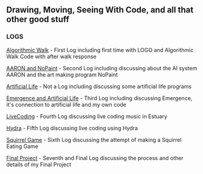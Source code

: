 ## Drawing, Moving, Seeing With Code, and all that other good stuff

### LOGS

[Algorithmic Walk](2021-02-17-Algorithmic-Walk.md) - First Log including first time with LOGO and Algorithmic Walk Code with after walk response

[AARON and NoPaint](2021-02-17-AARON-and-NoPaint.md) - Second Log including discussing about the AI system AARON and the art making program NoPaint

[Artificial Life](2021-03-03-Artificial-Life.md) - Not a Log including discussing some artificial life programs

[Emergence and Artificial Life](https://kingquincy.github.io/DMSC-Logs/2021-03-10-Emergence.html) - Third Log including discussing Emergence, it's connection to artificial life and my own code

[LiveCoding](https://kingquincy.github.io/DMSC-Logs/2021-03-17-LiveCoding.html) - Fourth Log discussing live coding music in Estuary

[Hydra](https://kingquincy.github.io/DMSC-Logs/2021-04-06-Hydra.html) - Fifth Log discussing live coding using Hydra

[Squirrel Game](https://kingquincy.github.io/DMSC-Logs/2021-04-15-Squirrel-Game.html) - Sixth Log discussing the attempt of making a Squirrel Eating Game

[Final Project](https://kingquincy.github.io/DMSC-Logs/2021-05-12-Final-Project.html) - Seventh and Final Log discussing the process and other details of my Final Project
